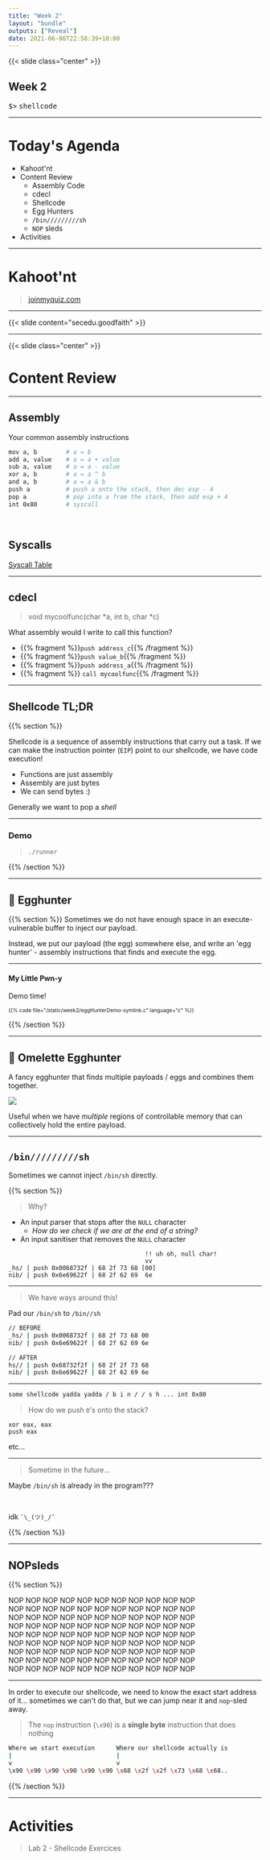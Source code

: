 ```yaml
---
title: "Week 2"
layout: "bundle"
outputs: ["Reveal"]
date: 2021-06-06T22:58:39+10:00
---
```


<script defer type="application/javascript" src="fuzz.js" ></script>
<style>
.mono {
    font-family: monospace; 
}
.fuzzTarget {
    font-family: monospace;
}
</style>



{{< slide class="center" >}}

## Week 2

<span class="mono">$></span> <span class="fuzzTarget">shellcode</span>

---

# Today's Agenda

* Kahoot'nt
* Content Review
  * Assembly Code
  * cdecl
  * Shellcode
  * Egg Hunters
  * `/bin/////////sh`
  * `NOP` sleds
* Activities

---

# Kahoot'nt

> [joinmyquiz.com](http://joinmyquiz.com)

---

{{< slide content="secedu.goodfaith" >}}

---

{{< slide class="center" >}}

# Content Review

---

## Assembly

Your common assembly instructions
```bash
mov a, b        # a = b
add a, value    # a = a + value
sub a, value    # a = a - value
xor a, b        # a = a ^ b
and a, b        # a = a & b
push a          # push a onto the stack, then dec esp - 4
pop a           # pop into a from the stack, then add esp + 4
int 0x80        # syscall
```
&nbsp;  
## Syscalls

[Syscall Table](https://featherbear.cc/UNSW-COMP6447/syscall)

---

## cdecl

> void mycoolfunc(char *a, int b, char *c)

What assembly would I write to call this function?

* {{% fragment %}}`push address_c`{{% /fragment %}}
* {{% fragment %}}`push value_b`{{% /fragment %}}
* {{% fragment %}}`push address_a`{{% /fragment %}}
* {{% fragment %}} `call mycoolfunc`{{% /fragment %}}

---

## Shellcode TL;DR

{{% section %}}

Shellcode is a sequence of assembly instructions that carry out a task. If we can make the instruction pointer (`EIP`) point to our shellcode, we have code execution!

* Functions are just assembly
* Assembly are just bytes
* We can send bytes :)

Generally we want to pop a _shell_

---

### Demo

> `./runner`

{{% /section %}}

--- 

## 🥚 Egghunter

{{% section %}}
Sometimes we do not have enough space in an execute-vulnerable buffer to inject our payload.

Instead, we put our payload (the egg) somewhere else, and write an 'egg hunter' - assembly instructions that finds and execute the egg.

---

#### My Little Pwn-y

Demo time!

<div style="font-size: 0.73em">
{{% code file="/static/week2/eggHunterDemo-symlink.c" language="c" %}}
</div>

{{% /section %}}

---

## 🍳 Omelette Egghunter

A fancy egghunter that finds multiple payloads / eggs and combines them together.

<img src="gudetama.png" style="margin: 0; border: 0; background: initial; box-shadow: none" />

Useful when we have _multiple_ regions of controllable memory that can collectively hold the entire payload.

---

## `/bin/////////sh`

Sometimes we cannot inject `/bin/sh` directly.

{{% section %}}

> Why?

* An input parser that stops after the `NULL` character
  * _How do we check if we are at the end of a string?_
* An input sanitiser that removes the `NULL` character

```
                                      !! uh oh, null char!
                                      vv
_hs/ | push 0x0068732f | 68 2f 73 68 [00]
nib/ | push 0x6e69622f | 68 2f 62 69  6e 
```

---

> We have ways around this!

Pad our `/bin/sh` to `/bin//sh`

```bash
// BEFORE
_hs/ | push 0x0068732f | 68 2f 73 68 00
nib/ | push 0x6e69622f | 68 2f 62 69 6e
```

```bash
// AFTER
hs// | push 0x68732f2f | 68 2f 2f 73 68
nib/ | push 0x6e69622f | 68 2f 62 69 6e
```

---

```bash
some shellcode yadda yadda / b i n / / s h ... int 0x80 
```

> How do we push `0`'s onto the stack?

`xor eax, eax`  
`push eax`

etc...

---

> Sometime in the future...

Maybe `/bin/sh` is already in the program???

&nbsp;  

idk `¯\_(ツ)_/¯`

{{% /section %}}


---

## NOPsleds

{{% section %}}

NOP NOP NOP NOP NOP NOP NOP NOP NOP NOP NOP  
NOP NOP NOP NOP NOP NOP NOP NOP NOP NOP NOP  
NOP NOP NOP NOP NOP NOP NOP NOP NOP NOP NOP  
NOP NOP NOP NOP NOP NOP NOP NOP NOP NOP NOP  
NOP NOP NOP NOP NOP NOP NOP NOP NOP NOP NOP  
NOP NOP NOP NOP NOP NOP NOP NOP NOP NOP NOP  
NOP NOP NOP NOP NOP NOP NOP NOP NOP NOP NOP  
NOP NOP NOP NOP NOP NOP NOP NOP NOP NOP NOP  
NOP NOP NOP NOP NOP NOP NOP NOP NOP NOP NOP  

---

In order to execute our shellcode, we need to know the exact start address of it... sometimes we can't do that, but we can jump near it and `nop`-sled away.

> The `nop` instruction (`\x90`) is a **single byte** instruction that does nothing

```bash 
Where we start execution      Where our shellcode actually is
|                             |
v                             v 
\x90 \x90 \x90 \x90 \x90 \x90 \x68 \x2f \x2f \x73 \x68 \x68..
```

{{% /section %}}

---

# Activities

> Lab 2 - Shellcode Exercices
